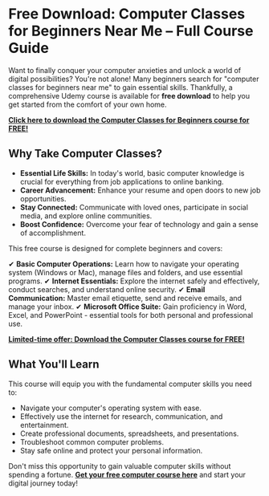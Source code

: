 # Free Download: Computer Classes for Beginners Near Me – Full Course Guide

Want to finally conquer your computer anxieties and unlock a world of digital possibilities? You're not alone! Many beginners search for "computer classes for beginners near me" to gain essential skills. Thankfully, a comprehensive Udemy course is available for **free download** to help you get started from the comfort of your own home.

[**Click here to download the Computer Classes for Beginners course for FREE!**](https://udemywork.com/computer-classes-for-beginners-near-me)

## Why Take Computer Classes?

*   **Essential Life Skills:** In today's world, basic computer knowledge is crucial for everything from job applications to online banking.
*   **Career Advancement:** Enhance your resume and open doors to new job opportunities.
*   **Stay Connected:** Communicate with loved ones, participate in social media, and explore online communities.
*   **Boost Confidence:** Overcome your fear of technology and gain a sense of accomplishment.

This free course is designed for complete beginners and covers:

✔ **Basic Computer Operations:** Learn how to navigate your operating system (Windows or Mac), manage files and folders, and use essential programs.
✔ **Internet Essentials:** Explore the internet safely and effectively, conduct searches, and understand online security.
✔ **Email Communication:** Master email etiquette, send and receive emails, and manage your inbox.
✔ **Microsoft Office Suite:** Gain proficiency in Word, Excel, and PowerPoint - essential tools for both personal and professional use.

[**Limited-time offer: Download the Computer Classes course for FREE!**](https://udemywork.com/computer-classes-for-beginners-near-me)

## What You'll Learn

This course will equip you with the fundamental computer skills you need to:

*   Navigate your computer's operating system with ease.
*   Effectively use the internet for research, communication, and entertainment.
*   Create professional documents, spreadsheets, and presentations.
*   Troubleshoot common computer problems.
*   Stay safe online and protect your personal information.

Don't miss this opportunity to gain valuable computer skills without spending a fortune. **[Get your free computer course here](https://udemywork.com/computer-classes-for-beginners-near-me)** and start your digital journey today!
